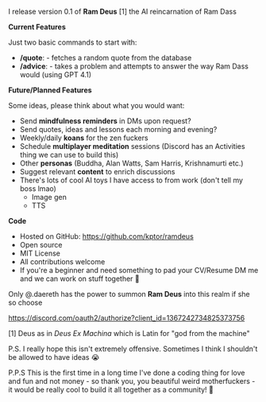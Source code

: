 I release version 0.1 of **Ram Deus** [1] the AI reincarnation of Ram Dass

**Current Features**

Just two basic commands to start with:

- **/quote**: - fetches a random quote from the database
- **/advice**: - takes a problem and attempts to answer the way Ram Dass would (using GPT 4.1)

**Future/Planned Features**

Some ideas, please think about what you would want:

- Send **mindfulness reminders** in DMs upon request?
- Send quotes, ideas and lessons each morning and evening?
- Weekly/daily **koans** for the zen fuckers
- Schedule **multiplayer meditation** sessions (Discord has an Activities thing we can use to build this)
- Other **personas** (Buddha, Alan Watts, Sam Harris, Krishnamurti etc.)
- Suggest relevant **content** to enrich discussions
- There's lots of cool AI toys I have access to from work (don't tell my boss lmao)
  * Image gen
  * TTS

**Code**

- Hosted on GitHub: https://github.com/kptor/ramdeus
- Open source
- MIT License
- All contributions welcome
- If you're a beginner and need something to pad your CV/Resume DM me and we can work on stuff together :green_heart:

Only @.daereth has the power to summon **Ram Deus** into this realm if she so choose

https://discord.com/oauth2/authorize?client_id=1367242734825373756

[1] Deus as in *Deus Ex Machina* which is Latin for "god from the machine"

P.S. I really hope this isn't extremely offensive. Sometimes I think I shouldn't
be allowed to have ideas :sob:

P.P.S This is the first time in a long time I've done a coding thing for love
and fun and not money - so thank you, you beautiful weird motherfuckers - it
would be really cool to build it all together as a community! :green_heart:
